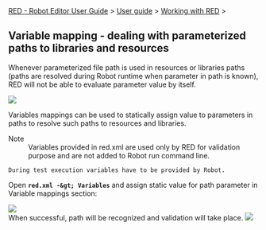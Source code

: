 <html>
<head>
<link href="PLUGINS_ROOT/org.robotframework.ide.eclipse.main.plugin.doc.user/help/style.css" rel="stylesheet" type="text/css"/>
</head>
<body>
<a href="../../index.html">RED - Robot Editor User Guide</a> &gt; <a href="../user_guide.html">User guide</a> &gt; <a href="../working_with_RED.html">Working with RED</a> &gt; 
<h2>Variable mapping - dealing with parameterized paths to libraries and resources</h2>
<p>
Whenever parameterized file path is used in resources or libraries paths (paths are resolved during Robot runtime when parameter in path is known), RED will not be able to evaluate parameter value by itself.</p></body></html>

![](images/variable_mapping_5.png)

Variables mappings can be used to statically assign value to parameters in paths to resolve such paths to resources and libraries.

<dl class="note">
<dt>Note</dt>
<dd>Variables provided in red.xml are used only by RED for validation purpose and are not added to Robot run command line.</dd></dl>

    During test execution variables have to be provided by Robot.

Open __`` red.xml -&gt; Variables ``__ and assign static value for path parameter in Variable mappings section:

![](images/variable_mapping_6.gif)  
When successful, path will be recognized and validation will take place.
![](images/variable_mapping_7.png) 